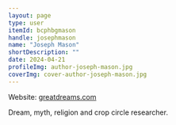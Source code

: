 ```yaml
---
layout: page
type: user
itemId: bcphbgmason
handle: josephmason
name: "Joseph Mason"
shortDescription: ""
date: 2024-04-21
profileImg: author-joseph-mason.jpg
coverImg: cover-author-joseph-mason.jpg
---
```


Website: [greatdreams.com](http://www.greatdreams.com/joestuff/interp/joeindex.htm)

Dream, myth, religion and crop circle researcher.
